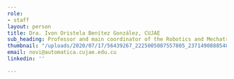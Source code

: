 ```yaml
---
role:
- staff
layout: person
title: Dra. Ivon Oristela Benítez González, CUJAE
sub_heading: Professor and main coordinator of the Robotics and Mechatronics Group.
thumbnail: "/uploads/2020/07/17/56439267_2225005087557805_2371490888548352000_n.jpg"
email: novi@automatica.cujae.edu.cu
linkedin: ''

---
```

